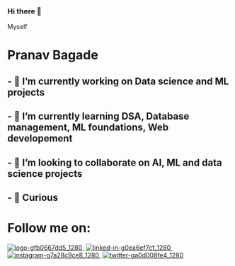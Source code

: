 ### Hi there 👋
<!--
**pranavrbagade/pranavrbagade** is a ✨ _special_ ✨ repository because its `README.md` (this file) appears on your GitHub profile.

Here are some ideas to get you started:
-->
Myself
# Pranav Bagade
## - 🔭 I’m currently working on Data science and ML projects
## - 🌱 I’m currently learning DSA, Database management, ML foundations, Web developement
## - 👯 I’m looking to collaborate on AI, ML and data science projects
## - 🤔 Curious
<!-- - 💬 Ask me about ...
- 📫 How to reach me: 
- 😄 Pronouns: ...
- ⚡ Fun fact: ... -->

# Follow me on:
[![logo-gfb0667dd5_1280](https://user-images.githubusercontent.com/82254014/146674749-7bc44128-67b6-4ae8-b445-95724b04ce91.png)&nbsp;][1]  [![linked-in-g0ea6ef7cf_1280](https://user-images.githubusercontent.com/82254014/146674760-367045e3-b98a-473d-a383-d583ad5c37a5.png)&nbsp;][2]  [![instagram-g7a28c9ce8_1280](https://user-images.githubusercontent.com/82254014/146674769-ca73b48d-939e-4d10-bdf3-8cfc93374f7b.png)&nbsp;][3]  [![twitter-ga0d008fe4_1280](https://user-images.githubusercontent.com/82254014/146674781-749534ef-93ec-49cb-8ac7-5a547db27f0a.png)][4]


[1]: https://github.com/pranavrbagade
[2]: https://www.linkedin.com/in/pranav-bagade
[3]: https://www.instagram.com/pranavrbagade
[4]: https://twitter.com/pranavrbagade?t=ukOPYWYla0hmMJF7Rghx9A&s=09

